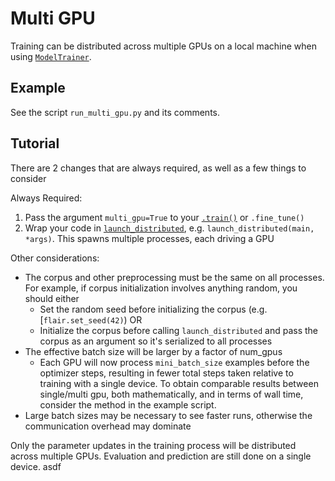 # Multi GPU

Training can be distributed across multiple GPUs on a local machine when using 
[`ModelTrainer`](#flair.trainers.trainer.ModelTrainer).

## Example

See the script `run_multi_gpu.py` and its comments.

## Tutorial

There are 2 changes that are always required, as well as a few things to consider

Always Required:
1) Pass the argument `multi_gpu=True` to your [`.train()`](#flair.trainers.trainer.ModelTrainer.train) or `.fine_tune()`
2) Wrap your code in [`launch_distributed`](#flair.distributed_utils.launch_distributed), e.g.
   `launch_distributed(main, *args)`. This spawns multiple processes, each driving a GPU

Other considerations:
- The corpus and other preprocessing must be the same on all processes. For example, if corpus initialization involves
  anything random, you should either 
  - Set the random seed before initializing the corpus (e.g. [`flair.set_seed(42)`) OR 
  - Initialize the corpus before calling `launch_distributed` and pass the corpus as an argument so it's serialized to
    all processes
- The effective batch size will be larger by a factor of num_gpus
  - Each GPU will now process `mini_batch_size` examples before the optimizer steps, resulting in fewer total steps
    taken relative to training with a single device. To obtain comparable results between single/multi gpu,
    both mathematically, and in terms of wall time, consider the method in the example script.
- Large batch sizes may be necessary to see faster runs, otherwise the communication overhead may dominate

Only the parameter updates in the training process will be distributed across multiple GPUs. Evaluation and prediction
are still done on a single device. asdf

